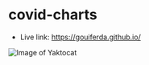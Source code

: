 # covid-charts

- Live link: https://gouiferda.github.io/

![Image of Yaktocat](https://i.imgur.com/qFd2dv6.png)
